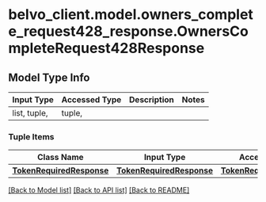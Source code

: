 # belvo_client.model.owners_complete_request428_response.OwnersCompleteRequest428Response

## Model Type Info
Input Type | Accessed Type | Description | Notes
------------ | ------------- | ------------- | -------------
list, tuple,  | tuple,  |  | 

### Tuple Items
Class Name | Input Type | Accessed Type | Description | Notes
------------- | ------------- | ------------- | ------------- | -------------
[**TokenRequiredResponse**](TokenRequiredResponse.md) | [**TokenRequiredResponse**](TokenRequiredResponse.md) | [**TokenRequiredResponse**](TokenRequiredResponse.md) |  | 

[[Back to Model list]](../../README.md#documentation-for-models) [[Back to API list]](../../README.md#documentation-for-api-endpoints) [[Back to README]](../../README.md)

